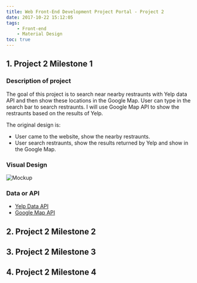 ```yaml
---
title: Web Front-End Development Project Portal - Project 2
date: 2017-10-22 15:12:05
tags:
    - Front-end
    - Material Design
toc: true
---
```



## 1. Project 2 Milestone 1
### Description of project
The goal of this project is to search near nearby restraunts with Yelp data API and then show these locations in the Google Map. User can type in the search bar to search restraunts. I will use Google Map API to show the restraunts based on the results of Yelp. 

The original design is:
- User came to the website, show the nearby restraunts.
- User search restraunts, show the results returned by Yelp and show in the Google Map.

### Visual Design
![Mockup](http://7xrh75.com1.z0.glb.clouddn.com/project2Mockup.png) 

### Data or API 
- [Yelp Data API](https://www.yelp.com/developers/documentation/v3)
- [Google Map API](https://developers.google.com/maps/)

## 2. Project 2 Milestone 2

## 3. Project 2 Milestone 3

## 4. Project 2 Milestone 4
